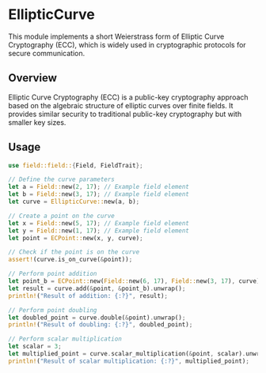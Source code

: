 # EllipticCurve
This module implements a short Weierstrass form of Elliptic Curve Cryptography (ECC), which is widely used in cryptographic protocols for secure communication.

## Overview
Elliptic Curve Cryptography (ECC) is a public-key cryptography approach based on the algebraic structure of elliptic curves over finite fields. It provides similar security to traditional public-key cryptography but with smaller key sizes.


## Usage
```rs
use field::field::{Field, FieldTrait};

// Define the curve parameters
let a = Field::new(2, 17); // Example field element
let b = Field::new(3, 17); // Example field element
let curve = EllipticCurve::new(a, b);

// Create a point on the curve
let x = Field::new(5, 17); // Example field element
let y = Field::new(1, 17); // Example field element
let point = ECPoint::new(x, y, curve);

// Check if the point is on the curve
assert!(curve.is_on_curve(&point));

// Perform point addition
let point_b = ECPoint::new(Field::new(6, 17), Field::new(3, 17), curve);
let result = curve.add(&point, &point_b).unwrap();
println!("Result of addition: {:?}", result);

// Perform point doubling
let doubled_point = curve.double(&point).unwrap();
println!("Result of doubling: {:?}", doubled_point);

// Perform scalar multiplication
let scalar = 3;
let multiplied_point = curve.scalar_multiplication(&point, scalar).unwrap();
println!("Result of scalar multiplication: {:?}", multiplied_point);
```
